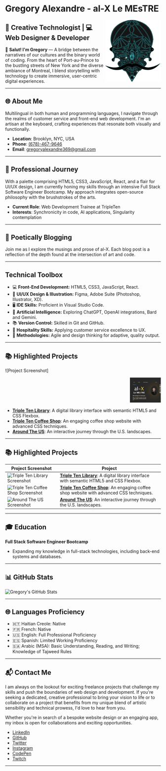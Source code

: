 # Gregory Alexandre - al-X Le MEsTRE

<img src="images/Footer/Gregory&apos;s porfolio copy.png" alt="Gregory's Logo" width="180" height="200" align="right">

## 🚀 Creative Technologist | 💻 Web Designer & Developer

👋 **Salut! I'm Gregory** — A bridge between the narratives of our cultures and the binary world of coding. From the heart of Port-au-Prince to the bustling streets of New York and the diverse ambiance of Montreal, I blend storytelling with technology to create immersive, user-centric digital experiences.

---

## 🌐 About Me

Multilingual in both human and programming languages, I navigate through the realms of customer service and front-end web development. I'm an artisan at the keyboard, crafting experiences that resonate both visually and functionally.

- **Location**: Brooklyn, NYC, USA
- **Phone**: [(678)-467-9646](tel:+16784679646)
- **Email**: [gregoryalexandre369@gmail.com](mailto:gregoryalexandre369@gmail.com)

---

## 💼 Professional Journey

With a palette comprising HTML5, CSS3, JavaScript, React, and a flair for UI/UX design, I am currently honing my skills through an intensive Full Stack Software Engineer Bootcamp. My approach integrates open-source philosophy with the brushstrokes of the arts.

- **Current Role**: Web Development Trainee at TripleTen
- **Interests**: Synchronicity in code, AI applications, Singularity contemplation

---

## 🎨 Poetically Blogging

Join me as I explore the musings and prose of al-X. Each blog post is a reflection of the depth found at the intersection of art and code.

---

## Technical Toolbox

- 💻 **Front-End Development:** HTML5, CSS3, JavaScript, React.
- 🧰 **UI/UX Design & Illustration:** Figma, Adobe Suite (Photoshop, Illustrator, XD).
- 🖥️ **IDE Skills:** Proficient in Visual Studio Code.
- 🤖 **Artificial Intelligence:** Exploring ChatGPT, OpenAI integrations, Bard and Gemini.
- 📚 **Version Control:** Skilled in Git and GitHub.
- 🌟 **Hospitality Skills:** Applying customer service excellence to UX.
- 🔄 **Methodologies:** Agile and design thinking for adaptive, quality output.

---

## 📚 Highlighted Projects

![Project Screenshot]

<p align="right">
  <img src="/images/projects/al-x | Le MEsTRE.png" alt="Project Screenshot" width="100">
</p>

- **[Triple Ten Library](https://al-xlemestre.github.io/Library/)**: A digital library interface with semantic HTML5 and CSS Flexbox.
- **[Triple Ten Coffee Shop](https://al-xlemestre.github.io/Coffee_Shop/)**: An engaging coffee shop website with advanced CSS techniques.
- **[Around The US](https://fritzisfluent.github.io/Around-The-US/)**: An interactive journey through the U.S. landscapes.

---

## 📚 Highlighted Projects

| Project Screenshot                                                                     | Project                                                                                                                              |
| -------------------------------------------------------------------------------------- | ------------------------------------------------------------------------------------------------------------------------------------ |
| <img src="/Full%20ScreenShot.png" alt="Triple Ten Library Screenshot" width="100">     | **[Triple Ten Library](/images/projects/inside_the_library.png)**: A digital library interface with semantic HTML5 and CSS Flexbox.  |
| <img src="/Full%20ScreenShot.png" alt="Triple Ten Coffee Shop Screenshot" width="100"> | **[Triple Ten Coffee Shop](/images/projects/inside_coffee_shop.png)**: An engaging coffee shop website with advanced CSS techniques. |
| <img src="/Full%20ScreenShot.png" alt="Around The US Screenshot" width="100">          | **[Around The US](/images/projects/Around%20The%20US.png)**: An interactive journey through the U.S. landscapes.                     |

---

## 🎓 Education

**Full Stack Software Engineer Bootcamp**

- Expanding my knowledge in full-stack technologies, including back-end systems and databases.

---

## 📊 GitHub Stats

![Gregory's GitHub Stats](https://github-readme-stats.vercel.app/api?username=GregoryAlexandre369&show_icons=true&theme=radical)

---

## 🌐 Languages Proficiency

- 🇭🇹 Haitian Creole: Native
- 🇫🇷 French: Native
- 🇺🇸 English: Full Professional Proficiency
- 🇪🇸 Spanish: Limited Working Proficiency
- 🇸🇦 Arabic (MSA): Basic Understanding, Reading, and Writing; Knowledge of Tajweed Rules

---

## 📬 Contact Me

I am always on the lookout for exciting freelance projects that challenge my skills and push the boundaries of web design and development. If you're seeking a dedicated, creative professional to bring your vision to life or to collaborate on a project that benefits from my unique blend of artistic sensibility and technical prowess, I'd love to hear from you.

Whether you're in search of a bespoke website design or an engaging app, my inbox is open for collaborations and exciting opportunities.

- [LinkedIn](https://www.linkedin.com/in/gregoryalexandre369/)
- [GitHub](https://github.com/al-XLeMEsTRE)
- [Twitter](https://twitter.com/al_XLeMEsTRE)
- [Instagram](https://instagram.com/al_x_lemestre)
- [CodePen](https://codepen.io/al-XLeMEsTRE)
- [Twitch](https://www.twitch.tv/gregoryalexandre369)

---
